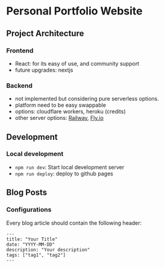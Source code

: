 # Personal Portfolio Website

## Project Architecture

### Frontend
- React: for its easy of use, and community support
- future upgrades: nextjs

### Backend
- not implemented but considering pure serverless options.
- platform need to be easy swappable
- options: cloudflare workers, heroku (credits)
- other server options:  [Railway](https://railway.com/?referralCode=SDfuE1), [Fly.io](https://fly.io/)


## Development

### Local development

- `npm run dev`: Start local development server
- `npm run deploy`: deploy to github pages


## Blog Posts

### Configurations
Every blog article should contain the following header:
```
---
title: "Your Title"
date: "YYYY-MM-DD"
description: "Your description"
tags: ["tag1", "tag2"]
---
```